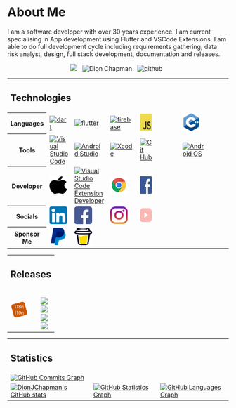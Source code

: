 # About Me

I am a software developer with over 30 years experience. I am current specialising in App development using Flutter and VSCode Extensions. I am able to do full development cycle including requirements gathering, data risk analyst, design, full stack development, documentation and releases.

<p align="center">
  <img src="https://img.shields.io/github/followers/DionJChapman?logo=github&style=flat&color=0e75b6&labelColor=1c1917"/>&nbsp;&nbsp;
  <img src="https://komarev.com/ghpvc/?username=DionJChapman&label=Profile%20views&color=0e75b6&style=flat" alt="Dion Chapman"/>&nbsp;&nbsp;
  <img alt="github" src="https://img.shields.io/github/stars/DionJChapman?affiliations=OWNER&color=ffe411&label=Github%20Stars&logo=github&logoColor=%23fffFF&style=flat" />&nbsp;&nbsp;
  </p>

<table border="0">
<tr><td colspan="14"><h2>Technologies</h2></td></tr>
<tr>
<th>Languages</th>
<td><a href="https://dart.dev" target="_blank" rel="noreferrer"><img src="https://www.vectorlogo.zone/logos/dartlang/dartlang-icon.svg" alt="dart" width="40" height="40"/></a></td>
<td><a href="https://flutter.dev" target="_blank" rel="noreferrer"><img src="https://www.vectorlogo.zone/logos/flutterio/flutterio-icon.svg" alt="flutter" width="40" height="40"/></a></td>
<td><a href="https://firebase.google.com/" target="_blank" rel="noreferrer"><img src="https://www.vectorlogo.zone/logos/firebase/firebase-icon.svg" alt="firebase" width="40" height="40"/></a></td>
<td><a href="https://developer.mozilla.org/en-US/docs/Web/JavaScript" target="_blank" rel="noreferrer"><img src="https://raw.githubusercontent.com/devicons/devicon/master/icons/javascript/javascript-original.svg" alt="javascript" width="40" height="40"/></a></td>
<td><a href="https://www.typescriptlang.org/" target="_blank" rel="noreferrer"><img src="https://raw.githubusercontent.com/devicons/devicon/master/icons/typescript/typescript-original.svg" alt="typescript" width="40" height="40" /></a></td>
<td><a href="https://nodejs.org" target="_blank" rel="noreferrer"><img src="https://raw.githubusercontent.com/devicons/devicon/master/icons/nodejs/nodejs-original-wordmark.svg" alt="nodejs" width="40" height="40"/></a></td>
<td><a href="https://www.java.com" target="_blank" rel="noreferrer"> <img src="https://raw.githubusercontent.com/devicons/devicon/master/icons/java/java-original.svg" alt="java" width="40" height="40"/></a></td>
<td><a href="https://www.cprogramming.com/" target="_blank"><img src="https://raw.githubusercontent.com/devicons/devicon/master/icons/c/c-original.svg" alt="c" width="40" height="40"/></a></td>
<td><a href="https://www.w3schools.com/cpp/" target="_blank"><img src="https://raw.githubusercontent.com/devicons/devicon/master/icons/cplusplus/cplusplus-original.svg" alt="cplusplus" width="40" height="40"/></a></td>
<td><a href="https://www.php.net" target="_blank" rel="noreferrer"><img src="https://raw.githubusercontent.com/devicons/devicon/master/icons/php/php-original.svg" alt="php" width="40" height="40"/></a></td>
<td><a href="https://www.mysql.com/" target="_blank" rel="noreferrer"><img src="https://raw.githubusercontent.com/devicons/devicon/master/icons/mysql/mysql-original-wordmark.svg" alt="mysql" width="40" height="40"/></a></td>
<td><a href="https://www.w3.org/html/" target="_blank"><img src="https://raw.githubusercontent.com/devicons/devicon/master/icons/html5/html5-original-wordmark.svg" alt="html5" width="40" height="40"/></a></td>
<td><a href="https://www.w3schools.com/css/" target="_blank"><img src="https://raw.githubusercontent.com/devicons/devicon/master/icons/css3/css3-original-wordmark.svg" alt="css3" width="40" height="40"/></a></td>
</tr>
<tr><th>Tools</th>
<td><a href="https://code.visualstudio.com/" target="_blank"><img src="https://upload.vectorlogo.zone/logos/visualstudio_code/images/a4381320-f83c-4a29-9db3-b241c1d096b1.svg" alt="Visual Studio Code" width="40" height="40"/></a></td>
<td><a href="https://developer.android.com/studio" target="_blank"><img src="https://developer.android.com/static/studio/images/new-studio-logo-1_2880.png" alt="Android Studio" width="40" height="40"/></a></td>
<td><a href="https://developer.apple.com/xcode/" target="_blank"><img src="https://developer.apple.com/assets/elements/icons/xcode-12/xcode-12-96x96_2x.png" alt="Xcode" width="40" height="40"/></a></td>
<td><a href="https://desktop.github.com/" target="_blank"><img src="https://desktop.github.com/images/desktop-icon.svg" alt="Git Hub" width="40" height="40"/></a></td>
<td><a href="https://www.microsoft.com/software-download/windows11" target="_blank"><img src="./media/windows11.png" alt="Windows 11" width="40" height="40"/></a></td>
<td><a href="https://www.apple.com/au/macos/ventura/" target="_blank"><img src="./media/macos.png" alt="MacOS" width="40" height="40"/></a></td>
<td></a> <a href="https://www.linux.org/" target="_blank"><img src="https://raw.githubusercontent.com/devicons/devicon/master/icons/linux/linux-original.svg" alt="linux" width="40" height="40"/></a></td>
<td><a href="https://www.apple.com/au/ios/ios-16/" target="_blank"><img src="./media/kisspng-iphone-logo-apple-app-store-ios-5b3642f029c614.6226048615302827361711.png" alt="iOS" width="40" height="40"/></a></td>
<td><a href="https://www.android.com/" target="_blank"><img src="https://vectorlogo.zone/logos/android/android-icon.svg" alt="Android OS" width="40" height="40"/></a></td>
<td><a href="https://www.adobe.com/au/products/photoshop-lightroom.html" target="_blank"><img src="./media/lightroom.png" alt="Lightroom" width="40" height="40"/></a></td>
<td><a href="https://www.adobe.com/au/products/photoshop.html" target="_blank"><img src="./media/photoshop.png" alt="Photoshop" width="40" height="40"/></a></td>
<td><a href="https://www.adobe.com/au/products/premiere.html" target="_blank"><img src="./media/premier.png" alt="Premier" width="40" height="40"/></a></td>
<td><a href="https://www.midjourney.com/home/" target="_blank"><img src="./media/MJ_Boat.png" alt="Premier" width="40" height="40"/></a></td>
</tr>
<tr><th>Developer</th>
<td><a href="https://developer.apple.com/" target="_blank"><img src="./media/apple-black.png" alt="Apple Developer" width="40" height="40"/></a></td>
<td><a href="https://code.visualstudio.com/api" target="_blank"><img src="https://upload.vectorlogo.zone/logos/visualstudio_code/images/a4381320-f83c-4a29-9db3-b241c1d096b1.svg" alt="Visual Studio Code Extension Developer" width="40" height="40"/></a></td>
<td><a href="https://developer.chrome.com/en/" target="_blank"><img src="./media/chrome.png" alt="Chrome Developer" width="40" height="40"/></a></td>
<td><a href="https://developers.facebook.com/" target="_blank"><img src="./media/facebookdev.png" alt="Facebook Developer" width="40" height="40"/></a></td>
<td><a href="https://developer.amazon.com/en-US/alexa" target="_blank"><img src="./media/alexa.png" alt="Premier" width="40" height="40"/></a></td>
<td></td>
<td></td>
<td></td>
<td></td>
<td></td>
<td></td>
<td></td>
<td></td>
</tr>
<tr><th>Socials</th>
<td><a href="https://www.linkedin.com/in/dion-jaymes-chapman-47b9278/" target="_blank"><img src="./media/linkedin.png" alt="LinkedId" width="40" height="40"/></a></td>
<td><a href="https://www.facebook.com/NativeBit.dev/" target="_blank"><img src="./media/facebook.png" alt="Facebook" width="40" height="40"/></a></td>
<td><a href="https://www.instagram.com/nativebit.dev/" target="_blank"><img src="./media/instagram.png" alt="Instagram" width="40" height="40"/></a></td>
<td><a href="" target="_blank"><img src="./media/youtube.png" alt="YouTube" style="opacity: 0.3;" width="40" height="40"/></a></td>
<td><a href="https://wa.me/61491189033?text=I%20am%20interested%20in%20working%20with%20NativeBit" target="_blank"><img src="./media/whatsapp.png" alt="WhatsApp" width="40" height="40"/></a></td>
<td></td>
<td></td>
<td></td>
<td></td>
<td></td>
<td></td>
<td></td>
<td></td>
</tr>
<tr><th>Sponsor Me</th>
<td><a href="https://paypal.me/puggsincyberspace?country.x=AU&locale.x=en_AU" target="_blank"><img src="./media/paypal.png" alt="PayPal Me" width="40" height="40"/></a></td>
<td><a href="https://bmc.link/nativebit" target="_blank"><img src="./media/bmc-icon.png" alt="Buy Me A Coffee" width="40" height="40"/></a></td>
<td></td><td></td><td></td><td></td><td></td><td></td><td></td><td></td><td></td><td></td><td></td></tr>

<table border="0">
<tr><td colspan="2"><h2>Releases</h2></td></tr>
<tr>
<td><a href="https://marketplace.visualstudio.com/items?itemName=NativeBit.i18n-l10n-editor" target="_blank"><img src="./media/logo-large.png" alt="Localization/Internationalization Editor" width="40" height="40"/></a></td>
<td><br/><img src="https://img.shields.io/github/downloads/DionJChapman/Localization-Internationalization-Editor/total?color=cc5803&label=i18n-l10n-Editor%20Downloads"/>
<br/><img src="https://img.shields.io/github/package-json/v/DionJChapman/Localization-Internationalization-Editor?color=cc5803&label=i18n-l10n-Editor%20Version"/>
<br/><img src="https://img.shields.io/visual-studio-marketplace/stars/NativeBit.i18n-l10n-editor?color=cc5803&label=MarketPlace%20Rating"/>
<br/><img src="https://img.shields.io/visual-studio-marketplace/d/NativeBit.i18n-l10n-editor?color=cc5803&label=MarketPlace%20Installs"/></td>
</tr>
</table>

<table border="0">
<tr><td colspan="3"><h2>Statistics</h2></td></tr>
<tr><td width="100%" colspan="3">
<a href="http://www.github.com/DionJChapman">
        <img src="https://github-readme-activity-graph.vercel.app/graph?username=DionJChapman&bg_color=ffffff&color=000000&line=0891b2&point=aaaaaa&area_color=1c1917&area=true&hide_border=true&custom_title=GitHub%20Commits%20Graph" alt="GitHub Commits Graph" />
      </a></td></tr>
<tr>
<td>
    <a href="http://www.github.com/DionJChapman">
    <img src="https://github-readme-stats.vercel.app/api?username=DionJChapman&show_icons=true&hide=&count_private=true&title_color=0891b2&text_color=000000&icon_color=0891b2&bg_color=ffffff&hide_border=true&show_icons=true" alt="DionJChapman's GitHub stats" />
    </a>
</td>
<td>
<a href="http://www.github.com/DionJChapman">
        <img src="https://github-readme-streak-stats.herokuapp.com/?user=DionJChapman&stroke=ffffff&background=ffffff&ring=0891b2&fire=0891b2&currStreakNum=000000&currStreakLabel=0891b2&sideNums=000000&sideLabels=000000&dates=000000&hide_border=true" alt="GitHub Statistics Graph" />
      </a>
</td>
<td>
<a href="http://www.github.com/DionJChapman">
        <img src="https://github-readme-stats.vercel.app/api/top-langs/?username=DionJChapman&layout=compact&title_color=0891b2&text_color=000000&icon_color=0891b2&bg_color=ffffff&hide_border=true&show_icons=true" alt="GitHub Languages Graph" />
      </a>
</td>
</tr>
</table>

<!--
**DionJChapman/DionJChapman** is a ✨ _special_ ✨ repository because its `README.md` (this file) appears on your GitHub profile.

Here are some ideas to get you started:

- 🔭 I’m currently working on ...
- 🌱 I’m currently learning ...
- 👯 I’m looking to collaborate on ...
- 🤔 I’m looking for help with ...
- 💬 Ask me about ...
- 📫 How to reach me: ...
- 😄 Pronouns: ...
- ⚡ Fun fact: ...
-->
